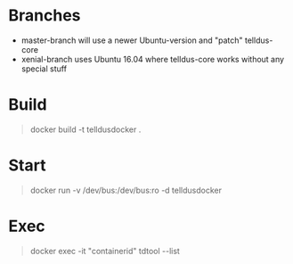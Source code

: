 # Branches

* master-branch will use a newer Ubuntu-version and "patch" telldus-core
* xenial-branch uses Ubuntu 16.04 where telldus-core works without any special stuff

# Build

> docker build -t telldusdocker .

# Start

> docker run -v /dev/bus:/dev/bus:ro -d telldusdocker

# Exec

> docker exec -it "containerid" tdtool --list
